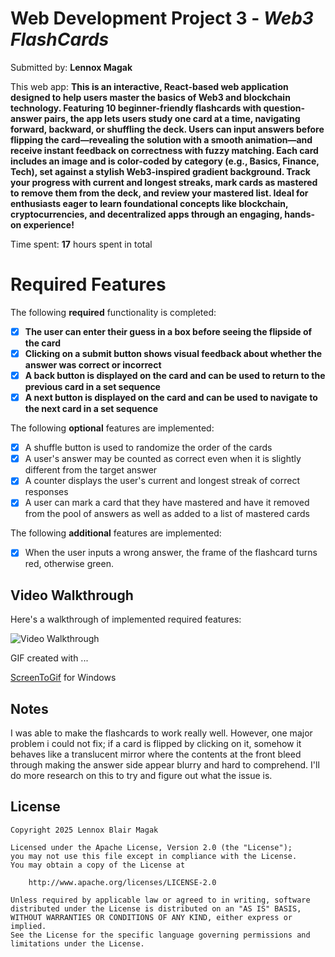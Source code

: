 # Web Development Project 3 - *Web3 FlashCards*

Submitted by: **Lennox Magak**

This web app: **This is an interactive, React-based web application designed to help users master the basics of Web3 and blockchain technology. Featuring 10 beginner-friendly flashcards with question-answer pairs, the app lets users study one card at a time, navigating forward, backward, or shuffling the deck. Users can input answers before flipping the card—revealing the solution with a smooth animation—and receive instant feedback on correctness with fuzzy matching. Each card includes an image and is color-coded by category (e.g., Basics, Finance, Tech), set against a stylish Web3-inspired gradient background. Track your progress with current and longest streaks, mark cards as mastered to remove them from the deck, and review your mastered list. Ideal for enthusiasts eager to learn foundational concepts like blockchain, cryptocurrencies, and decentralized apps through an engaging, hands-on experience!**

Time spent: **17** hours spent in total

# Required Features

The following **required** functionality is completed:

- [X] **The user can enter their guess in a box before seeing the flipside of the card**
- [X] **Clicking on a submit button shows visual feedback about whether the answer was correct or incorrect**
- [X] **A back button is displayed on the card and can be used to return to the previous card in a set sequence**
- [X] **A next button is displayed on the card and can be used to navigate to the next card in a set sequence**

The following **optional** features are implemented:

- [X] A shuffle button is used to randomize the order of the cards
- [X] A user's answer may be counted as correct even when it is slightly different from the target answer
- [X] A counter displays the user's current and longest streak of correct responses
- [X] A user can mark a card that they have mastered and have it removed from the pool of answers as well as added to a list of mastered cards

The following **additional** features are implemented:

* [X] When the user inputs a wrong answer, the frame of the flashcard turns red, otherwise green.

## Video Walkthrough

Here's a walkthrough of implemented required features:

<img src='https://imgur.com/X0rdk0C' title='Video Walkthrough' width='' alt='Video Walkthrough' />

GIF created with ...  

[ScreenToGif](https://www.screentogif.com/) for Windows

## Notes

I was able to make the flashcards to work really well. However, one major problem i could not fix; if a card is flipped by clicking on it, somehow it behaves like a translucent mirror where the contents at the front bleed through making the answer side appear blurry and hard to comprehend. I'll do more research on this to try and figure out what the issue is.

## License

    Copyright 2025 Lennox Blair Magak

    Licensed under the Apache License, Version 2.0 (the "License");
    you may not use this file except in compliance with the License.
    You may obtain a copy of the License at

        http://www.apache.org/licenses/LICENSE-2.0

    Unless required by applicable law or agreed to in writing, software
    distributed under the License is distributed on an "AS IS" BASIS,
    WITHOUT WARRANTIES OR CONDITIONS OF ANY KIND, either express or implied.
    See the License for the specific language governing permissions and
    limitations under the License.
